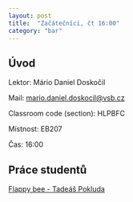 ```yaml
---
layout: post
title:  "Začátečníci, čt 16:00"
category: "bar"
--- 
```


## Úvod

Lektor: Mário Daniel Doskočil

Mail: mario.daniel.doskocil@vsb.cz

Classroom code (section): HLPBFC

Místnost: EB207

Čas: 16:00

## Práce studentů
[Flappy bee - Tadeáš Pokluda](https://studio.code.org/projects/spritelab/Sg8siG7rtXs-GRrFQTliKX07EkalM1F92-qkDmGiNXw)



